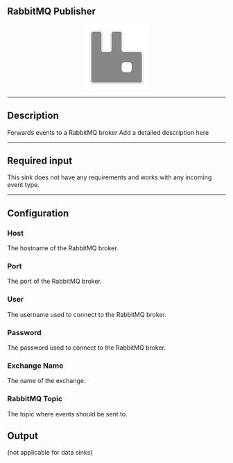 ## RabbitMQ Publisher

<p align="center"> 
    <img src="icon.png" width="150px;" class="pe-image-documentation"/>
</p>

***

## Description

Forwards events to a RabbitMQ broker
Add a detailed description here

***

## Required input

This sink does not have any requirements and works with any incoming event type.

***

## Configuration

### Host

The hostname of the RabbitMQ broker.

### Port

The port of the RabbitMQ broker.

### User

The username used to connect to the RabbitMQ broker.

### Password

The password used to connect to the RabbitMQ broker.

### Exchange Name

The name of the exchange.

### RabbitMQ Topic

The topic where events should be sent to.

## Output

(not applicable for data sinks)